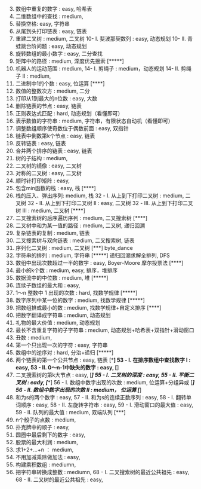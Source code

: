03. 数组中重复的数字 : easy, 哈希表
04. 二维数组中的查找 : medium, 
05. 替换空格: easy, 字符串
06. 从尾到头打印链表 : easy, 链表
07. 重建二叉树 : medium, 二叉树
10- I. 斐波那契数列 : easy, 动态规划
10- II. 青蛙跳台阶问题 : easy, 动态规划
11. 旋转数组的最小数字 : easy, 二分查找
12. 矩阵中的路径 : medium, 深度优先搜索 [*****]
13. 机器人的运动范围 : medium, 
14- I. 剪绳子 : medium，动态规划
14- II. 剪绳子 II : medium,
15. 二进制中1的个数 : easy, 位运算 [****]
16. 数值的整数次方 : medium, 二分
17. 打印从1到最大的n位数 : easy, 大数
18. 删除链表的节点 : easy, 链表
19. 正则表达式匹配 : hard, 动态规划（看懂即可）
20. 表示数值的字符串 : medium, 字符串，有限状态自动机（看懂即可）
21. 调整数组顺序使奇数位于偶数前面 : easy, 双指针
22. 链表中倒数第k个节点 : easy, 链表
24. 反转链表 : easy, 链表
25. 合并两个排序的链表 : easy, 链表
26. 树的子结构 : medium, 
27. 二叉树的镜像 : easy, 二叉树
28. 对称的二叉树 : easy, 二叉树
29. 顺时针打印矩阵 : easy, 
30. 包含min函数的栈 : easy,  栈 [****]
31. 栈的压入、弹出序列: medium, 栈
32 - I. 从上到下打印二叉树 : medium, 二叉树
32 - II. 从上到下打印二叉树 II : easy, 二叉树
32 - III. 从上到下打印二叉树 III : medium, 二叉树 [****]
33. 二叉搜索树的后序遍历序列 : medium, 二叉搜索树 [****]
34. 二叉树中和为某一值的路径 : medium, 二叉树, 递归回溯
35. 复杂链表的复制 : medium, 链表
36. 二叉搜索树与双向链表 : medium, 二叉搜索树, 链表
37. 序列化二叉树 : medium, 二叉树 [***] byte_dance
38. 字符串的排列 : medium, 字符串 [*****] 递归回溯求解全排列, DFS
39. 数组中出现次数超过一半的数字 : easy, Boyer-Moore 摩尔投票法 [****]
40. 最小的k个数 : medium, easy, 排序，堆排序
41. 数据流中的中位数 : medium, 堆 [*****]
42. 连续子数组的最大和 : easy,
43. 1～n 整数中 1 出现的次数 : hard, 找数学规律 [*****]
44. 数字序列中某一位的数字 : medium, 找数学规律 [*****]
45. 把数组排成最小的数 : medium, 找数学规律+自定义排序 [****]
46. 把数字翻译成字符串 : medium, 动态规划
47. 礼物的最大价值 : medium, 动态规划
48. 最长不含重复字符的子字符串 : medium, 动态规划+哈希表+双指针+滑动窗口
49. 丑数 : medium,
50. 第一个只出现一次的字符 : easy, 字符串
51. 数组中的逆序对 : hard, 分治+递归 [*****]
52. 两个链表的第一个公共节点 : easy, 链表 [***]
53 - I. 在排序数组中查找数字 I : easy, 
53 - II. 0～n-1中缺失的数字 : easy, [**]
54. 二叉搜索树的第k大节点 : easy, [***]
55 - I. 二叉树的深度 : easy, 
55 - II. 平衡二叉树 : eady, [****]
56 - I. 数组中数字出现的次数 : medium, 位运算+分组异或 [*****]
56 - II. 数组中数字出现的次数 II : medium， 位运算 [*****]
57. 和为s的两个数字 : easy, 
57 - II. 和为s的连续正数序列 : easy,
58 - I. 翻转单词顺序 : easy, 
58 - II. 左旋转字符串 : easy,
59 - I. 滑动窗口的最大值 : easy, 
59 - II. 队列的最大值 : medium, 双端队列 [***]
60. n个骰子的点数 : medium,
61. 扑克牌中的顺子 : easy,
62. 圆圈中最后剩下的数字 : easy,
63. 股票的最大利润 : medium, 
64. 求1+2+…+n ： medium,
65. 不用加减乘除做加法 : easy,
66. 构建乘积数组 : mediumn,
67. 把字符串转换成整数 : mediumn,
68 - I. 二叉搜索树的最近公共祖先 : easy,
68 - II. 二叉树的最近公共祖先 : easy,